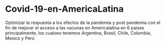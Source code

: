 # Covid-19-en-AmericaLatina
Optimizar la respuesta a los efectos de la pandemia y post pandemia con el fin de mejorar el acceso a las vacunas en Americalatina en 6 paises principalmente, los cualoes tenemos  Argentina, Brasil, Chile, Colombia, Mexico y Perú
